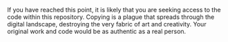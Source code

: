 
If you have reached this point, it is likely that you are seeking access to the code within this repository. 
Copying is a plague that spreads through the digital landscape, destroying the very fabric of art and creativity.
Your original work and code would be as authentic as a real person.
